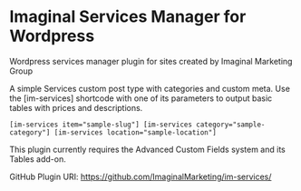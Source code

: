 # Imaginal Services Manager for Wordpress
Wordpress services manager plugin for sites created by Imaginal Marketing Group


A simple Services custom post type with categories and custom meta. Use the [im-services] shortcode with one of its parameters to output basic tables with prices and descriptions.


`[im-services item="sample-slug"]
[im-services category="sample-category"]
[im-services location="sample-location"]`


This plugin currently requires the Advanced Custom Fields system and its Tables add-on.


GitHub Plugin URI: https://github.com/ImaginalMarketing/im-services/